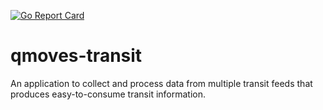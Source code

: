 
[![Go Report Card](https://goreportcard.com/badge/github.com/caveda/qmoves-transit)](https://goreportcard.com/report/github.com/caveda/qmoves-transit)

# qmoves-transit

An application to collect and process data from multiple transit feeds that produces easy-to-consume transit information.
